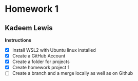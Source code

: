 # Homework 1

## Kadeem Lewis

**Instructions**

- [x] Install WSL2 with Ubuntu linux installed
- [x] Create a GitHub Account
- [x] Create a folder for projects
- [x] Create homework project 1
- [ ] Create a branch and a merge locally as well as on Github
